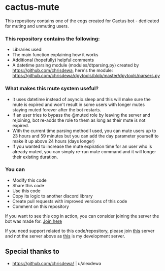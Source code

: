 # cactus-mute
This repository contains one of the cogs created for Cactus bot - dedicated for muting and unmuting users.

### This repository contains the following:
- Libraries used
- The main function explaining how it works
- Additional (hopefully) helpful comments
- A datetime parsing module (modules/dtparsing.py) created by https://github.com/chrisdewa, here's the module: https://github.com/chrisdewa/dpytools/blob/master/dpytools/parsers.py

### What makes this mute system useful?
- It uses datetime instead of asyncio.sleep and this will make sure the mute is expired and won't result in some users with longer mutes staying muted forever after the bot restarts.
- If an user tries to bypass the @muted role by leaving the server and rejoining, bot re-adds the role to them as long as their mute is not expired.
- With the current time parsing method I used, you can mute users up to 23 hours and 59 minutes but you can add the day parameter yourself to make it up above 24 hours (days longer)
- If you wanted to increase the mute expiration time for an user who is already muted, you can simply re-run mute command and it will longer their existing duration.

### You can
- Modify this code
- Share this code
- Use this code
- Copy its logic to another discord library
- Create pull requests with improved versions of this code
- Comment on this repository


If you want to see this cog in action, you can consider joining the server the bot was made for. [Join here](https://discord.gg/sQVdbX8rBM)

If you need support related to this code/repository, please join [this](https://discord.gg/9aRBdpJ) server and not the server above as [this](https://discord.gg/9aRBdpJ) is my development server.

## Special thanks to
- https://github.com/chrisdewa/ | u/alexdewa
